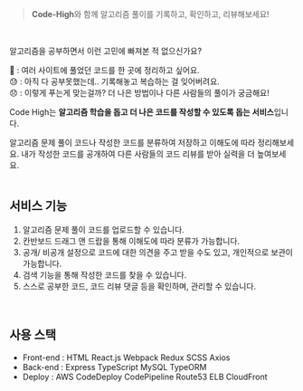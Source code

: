 

> **Code-High**와 함께 알고리즘 풀이를 기록하고, 확인하고, 리뷰해보세요!
<br/>

알고리즘을 공부하면서 이런 고민에 빠져본 적 없으신가요?
<br/>

👩  : 여러 사이트에 풀었던 코드를 한 곳에 정리하고 싶어요.<br/>
😓  : 아직 다 공부못했는데.. 기록해놓고 복습하는 걸 잊어버려요.<br/>
😞  : 이렇게 푸는게 맞는걸까? 더 나은 방법이나 다른 사람들의 풀이가 궁금해요!<br/>

Code High는 **알고리즘 학습을 돕고 더 나은 코드를 작성할 수 있도록 돕는 서비스**입니다.

알고리즘 문제 풀이 코드나 작성한 코드를 분류하여 저장하고 이해도에 따라 정리해보세요. 내가 작성한 코드를 공개하여 다른 사람들의 코드 리뷰를 받아 실력을 더 높여보세요.
<br/>
<br/>

## 서비스 기능

1. 알고리즘 문제 풀이 코드를 업로드할 수 있습니다.
2. 칸반보드 드래그 앤 드랍을 통해 이해도에 따라 분류가 가능합니다.
3. 공개/ 비공개 설정으로 코드에 대한 의견을 주고 받을 수도 있고, 개인적으로 보관이 가능합니다.
4. 검색 기능을 통해 작성한 코드를 찾을 수 있습니다.
5. 스스로 공부한 코드, 코드 리뷰 댓글 등을 확인하며, 관리할 수 있습니다.
<br/>

## 사용 스택
- Front-end : HTML React.js Webpack Redux SCSS Axios
- Back-end : Express TypeScript MySQL TypeORM
- Deploy : AWS CodeDeploy CodePipeline Route53 ELB CloudFront
<br/>



